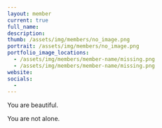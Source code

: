 ```yaml
---
layout: member
current: true
full_name: 
description: 
thumb: /assets/img/members/no_image.png
portrait: /assets/img/members/no_image.png
portfolio_image_locations:
  - /assets/img/members/member-name/missing.png
  - /assets/img/members/member-name/missing.png
website: 
socials: 
  - 
---
```

You are beautiful.

You are not alone.
